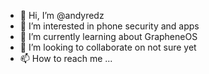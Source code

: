 - 👋 Hi, I’m @andyredz
- 👀 I’m interested in phone security and apps
- 🌱 I’m currently learning about GrapheneOS
- 💞️ I’m looking to collaborate on not sure yet
- 📫 How to reach me ...

<!---
andyredz/andyredz is a ✨ special ✨ repository because its `README.md` (this file) appears on your GitHub profile.
You can click the Preview link to take a look at your changes.
--->
